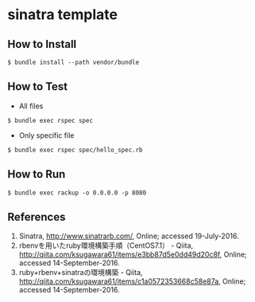 # sinatra template

## How to Install

```
$ bundle install --path vendor/bundle
```

## How to Test

* All files

```
$ bundle exec rspec spec
```

* Only specific file

```
$ bundle exec rspec spec/hello_spec.rb
```

## How to Run

```
$ bundle exec rackup -o 0.0.0.0 -p 8080
```

## References
1. Sinatra, http://www.sinatrarb.com/, Online; accessed 19-July-2016. 
2. rbenvを用いたruby環境構築手順（CentOS7.1） - Qiita, http://qiita.com/ksugawara61/items/e3bb87d5e0dd49d20c8f, Online; accessed 14-September-2016.
3. ruby+rbenv+sinatraの環境構築 - Qiita, http://qiita.com/ksugawara61/items/c1a0572353668c58e87a, Online; accessed 14-September-2016.

